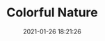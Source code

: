 ---
title: "Colorful Nature"
date: 2021-01-26 18:21:26
description: 'Aura life inside living things.'
image: 'https://i.postimg.cc/wxymtN87/IMG-20201114-150743.jpg'
categories: kubisme
artist: 'Gallery teplok.id'
instagram: 'dian_djoyo'
---